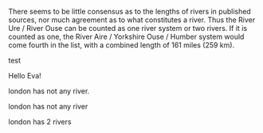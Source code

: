 There seems to be little consensus as to the lengths of rivers in published sources, nor much agreement as to what constitutes a river. Thus the River Ure / River Ouse can be counted as one river system or two rivers. If it is counted as one, the River Aire / Yorkshire Ouse / Humber system would come fourth in the list, with a combined length of 161 miles (259 km).

test 

Hello Eva!

london has not any river. 

london has not any river 


london has 2 rivers 
